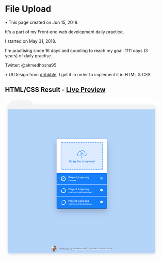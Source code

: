 # File Upload

• This page created on Jun 15, 2018.

It's a part of my Front-end web development daily practice.

I started on May 31, 2018.

I'm practising since 16 days and counting to reach my goal: 1111 days (3 years) of daily practise.

Twitter: @ahmedhosna95


• UI Design from [dribbble](https://dribbble.com/shots/2825840-Day-41-File-Upload-Widget), I got it in order to implement it in HTML & CSS.

## HTML/CSS Result - [Live Preview](https://goo.gl/Qxjho1)

![](assets/img/frame-generic.png)
